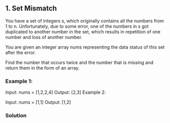 ## 1. Set Mismatch

You have a set of integers s, which originally contains all the numbers from 1 to n. Unfortunately, due to some error, one of the numbers in s got duplicated to another number in the set, which results in repetition of one number and loss of another number.

You are given an integer array nums representing the data status of this set after the error.

Find the number that occurs twice and the number that is missing and return them in the form of an array.


### Example 1:

Input: nums = [1,2,2,4]
Output: [2,3]
Example 2:

Input: nums = [1,1]
Output: [1,2]

### Solution
 
